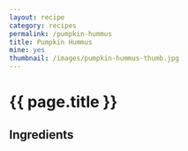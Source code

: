 ```yaml
---
layout: recipe
category: recipes
permalink: /pumpkin-hummus
title: Pumpkin Hummus
mine: yes
thumbnail: /images/pumpkin-hummus-thumb.jpg
---
```


{{ page.title }}
================

Ingredients
-----------

